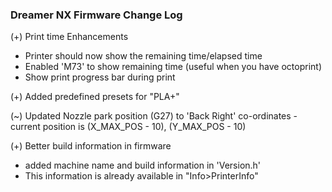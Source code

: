###  Dreamer NX Firmware Change Log

(+) Print time Enhancements
- Printer should now show the remaining time/elapsed time
- Enabled 'M73' to show remaining time  (useful when you have octoprint)
- Show print progress bar during print

(+) Added predefined presets for "PLA+" 

(~) Updated Nozzle park position (G27) to 'Back Right' co-ordinates
    - current position is (X_MAX_POS - 10), (Y_MAX_POS - 10)

(+) Better build information in firmware
- added machine name and build information in  'Version.h'
- This information is already available in "Info>PrinterInfo"
   
